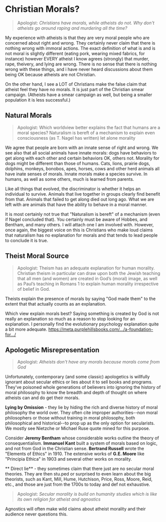 # Christian Morals?

> Apologist: _Christians have morals, while atheists do not.  Why don't atheists go around raping and murdering all the time?_

My experience with atheists is that they are very moral people who are concerned about right and wrong. They certainly never claim that there is nothing wrong with immoral actions. The exact definition of what is and is not moral is slightly different (eating pork, wearing mixed fabrics, for instance) however EVERY atheist I know agrees (strongly) that murder, rape, theivery, and lying are wrong. There is no sense that there is nothing wrong with these things, and i have never heard discussions about them being OK because atheists are not Christian.

On the other hand, I see a LOT of Christians make the false claim that atheist feel they have no morals. It is just part of the Christian smear campaign. (Atheists have a smear campaign as well, but being a smaller population it is less successful.)

## Natural Morals

> Apologist: Which worldview better explains the fact that humans are a moral species?  Naturalism is bereft of a mechanism to explain even consciousness (as T. Nagel has written) let alone morality

We agree that people are born with an innate sense of right and wrong. We see also that all social animals have innate morals: dogs have behaviors to get along with each other and certain behaviors OK, others not.  Morality for dogs might be different than those of humans. Cats, lions, prairie dogs, dolphins, monkeys, bonobos, apes, horses, cows and other herd animals all have inate senses of morals. Innate morals make a species survive. In humans, as well as some others, much is learned from parents.

Like all things that evolved, the discriminator is whether it helps an individual to survive.  Animals that live together in groups clearly find benefit from that.  Animals that failed to get along died out long ago.  What we are left with are animals that have the ability to behave in a moral manner.

It is most certainly not true that "Naturalism is bereft" of a mechanism (even if Nagel concluded that). You certainly must be aware of Hobbes, and Bentham, and many others. I will attach one I am involved with. However, once again, the biggest voice on this is Christians who make loud claims that naturalism has no explanation for morals and that tends to lead people to conclude it is true.

## Theist Moral Source

> Apologist: Theism has an adequate explanation for human morality. Christian theism in particular can draw upon both the Jewish teaching that all men (and women) are created in God’s (moral) image, as well as Paul’s teaching in Romans 1 to explain human morality irrespective of belief in God.

Theists explain the presence of morals by saying "God made them" to the extent that that actually counts as an explanation.

Which view explain morals best? Saying something is created by God is not really an explanation so much as a reason to stop looking for an explanation. I personally find the evolutionary psychology explanation quite a bit more adequate.
https://meta.purplehillsbooks.com/.../a-foundation-for.../


## Apologetic Misrepresentation

> Apologist: _Atheists don't have any morals because morals come from God_

Unfortunately, contemporary (and some classic) apologetics is willfully ignorant about secular ethics or lies about it to sell books and programs. They've poisoned whole generations of believers into ignoring the history of moral philosophy to know the breadth and depth of thought on where atheists can and do get their morals.

**Lying by Omission** - they lie by hiding the rich and diverse history of moral philosophy the world over. They often cite improper authorities--non moral philosophers or those without training in moral philosophy, both philosophical and historical--to prop up as the only option for secularists. We mostly see Nietzche or Michael Ruse quote mined for this purpose.

Consider **Jeremy Bentham** whose considerable works outline the theory of consequentialism.  **Immanuel Kant** built a system of morals based on logic, and not from God in the Christian sense.  **Bertrand Russell** wrote the "Elements of Ethics" in 1910.  The extensive works of **G.E. Moore** like "Principia Ethica" in 1903 and several other works on morality.

** Direct lie** - they sometimes claim that there just are no secular moral theories. They are then stu.ped or surprised to even learn about the big theorists, such as Kant, Mill, Hume, Hutchison, Price, Ross, Moore, Reid, etc., and those are just from the 1700s to today and def not exhaustive.

> Apologist: _Secular morality is build on humanity studies which is like its own religion for atheist and agnostics_

Agnostics will often make wild claims about atheist morality and their audience never questions this.  